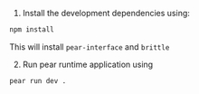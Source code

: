 1. Install the development dependencies using:
```bash
npm install
```

This will install `pear-interface` and `brittle`

2. Run pear runtime application using
```bash
pear run dev .
```